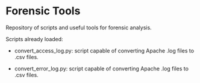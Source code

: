 # Forensic Tools
Repository of scripts and useful tools for forensic analysis.

Scripts already loaded:

- convert_access_log.py: script capable of converting Apache .log files to .csv files.

- convert_error_log.py: script capable of converting Apache .log files to .csv files.

